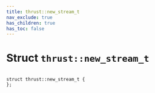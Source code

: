 ```yaml
---
title: thrust::new_stream_t
nav_exclude: true
has_children: true
has_toc: false
---
```


# Struct `thrust::new_stream_t`

<code class="doxybook">
<span>struct thrust::new&#95;stream&#95;t {</span>
<span>};</span>
</code>

